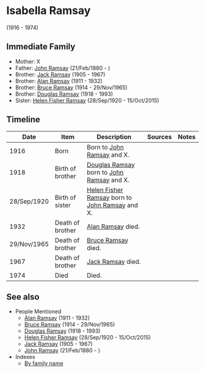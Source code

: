 ﻿---
layout: page
permalink: /people/i80504300
---

# Isabella Ramsay
(1916 - 1974)

## Immediate Family

* Mother: X
* Father: [John Ramsay](./@i64225415@-john-ramsay-b1880-2-21-d.md) (21/Feb/1880 - )
* Brother: [Jack Ramsay](./@i55070438@-jack-ramsay-b1905-d1967.md) (1905 - 1967)
* Brother: [Alan Ramsay](./@i62219744@-alan-ramsay-b1911-d1932.md) (1911 - 1932)
* Brother: [Bruce Ramsay](./@i49046148@-bruce-ramsay-b1914-d1965-11-29.md) (1914 - 29/Nov/1965)
* Brother: [Douglas Ramsay](./@i12977578@-douglas-ramsay-b1918-d1993.md) (1918 - 1993)
* Sister: [Helen Fisher Ramsay](./@i34267190@-helen-fisher-ramsay-b1920-9-28-d2015-10-15.md) (28/Sep/1920 - 15/Oct/2015)

## Timeline

Date | Item | Description | Sources | Notes
---|---|---|---|---
1916 | Born | Born to [John Ramsay](./@i64225415@-john-ramsay-b1880-2-21-d.md) and X. |  | 
1918 | Birth of brother | [Douglas Ramsay](./@i12977578@-douglas-ramsay-b1918-d1993.md) born to [John Ramsay](./@i64225415@-john-ramsay-b1880-2-21-d.md) and X. |  | 
28/Sep/1920 | Birth of sister | [Helen Fisher Ramsay](./@i34267190@-helen-fisher-ramsay-b1920-9-28-d2015-10-15.md) born to [John Ramsay](./@i64225415@-john-ramsay-b1880-2-21-d.md) and X. |  | 
1932 | Death of brother | [Alan Ramsay](./@i62219744@-alan-ramsay-b1911-d1932.md) died. |  | 
29/Nov/1965 | Death of brother | [Bruce Ramsay](./@i49046148@-bruce-ramsay-b1914-d1965-11-29.md) died. |  | 
1967 | Death of brother | [Jack Ramsay](./@i55070438@-jack-ramsay-b1905-d1967.md) died. |  | 
1974 | Died | Died. |  | 


## See also

- People Mentioned
  - [Alan Ramsay](./@i62219744@-alan-ramsay-b1911-d1932.md) (1911 - 1932)
  - [Bruce Ramsay](./@i49046148@-bruce-ramsay-b1914-d1965-11-29.md) (1914 - 29/Nov/1965)
  - [Douglas Ramsay](./@i12977578@-douglas-ramsay-b1918-d1993.md) (1918 - 1993)
  - [Helen Fisher Ramsay](./@i34267190@-helen-fisher-ramsay-b1920-9-28-d2015-10-15.md) (28/Sep/1920 - 15/Oct/2015)
  - [Jack Ramsay](./@i55070438@-jack-ramsay-b1905-d1967.md) (1905 - 1967)
  - [John Ramsay](./@i64225415@-john-ramsay-b1880-2-21-d.md) (21/Feb/1880 - )
- Indexes
  - [By family name](../index-by-family-name.md)
